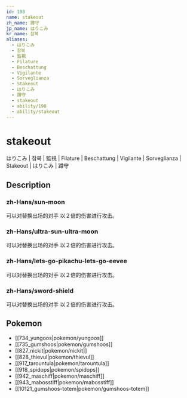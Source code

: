 ```yaml
---
id: 198
name: stakeout
zh_name: 蹲守
jp_name: はりこみ
kr_name: 잠복
aliases:
  - はりこみ
  - 잠복
  - 監視
  - Filature
  - Beschattung
  - Vigilante
  - Sorveglianza
  - Stakeout
  - はりこみ
  - 蹲守
  - stakeout
  - ability/198
  - ability/stakeout
---
```

# stakeout

はりこみ | 잠복 | 監視 | Filature | Beschattung | Vigilante | Sorveglianza | Stakeout | はりこみ | 蹲守

## Description

### zh-Hans/sun-moon

可以对替换出场的对手
以２倍的伤害进行攻击。

### zh-Hans/ultra-sun-ultra-moon

可以对替换出场的对手
以２倍的伤害进行攻击。

### zh-Hans/lets-go-pikachu-lets-go-eevee

可以对替换出场的对手
以２倍的伤害进行攻击。

### zh-Hans/sword-shield

可以对替换出场的对手
以２倍的伤害进行攻击。

## Pokemon

- [[734_yungoos|pokemon/yungoos]]
- [[735_gumshoos|pokemon/gumshoos]]
- [[827_nickit|pokemon/nickit]]
- [[828_thievul|pokemon/thievul]]
- [[917_tarountula|pokemon/tarountula]]
- [[918_spidops|pokemon/spidops]]
- [[942_maschiff|pokemon/maschiff]]
- [[943_mabosstiff|pokemon/mabosstiff]]
- [[10121_gumshoos-totem|pokemon/gumshoos-totem]]

